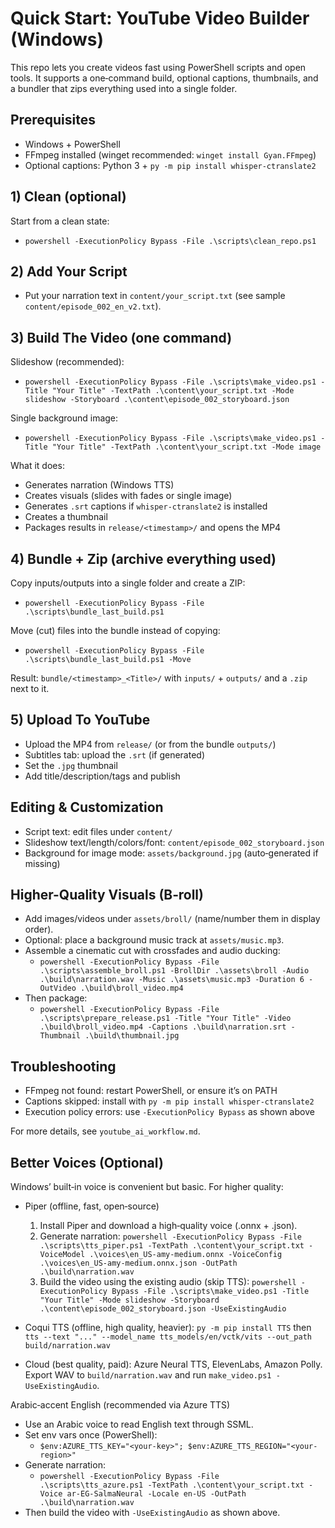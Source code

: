 # Quick Start: YouTube Video Builder (Windows)

This repo lets you create videos fast using PowerShell scripts and open tools. It supports a one‑command build, optional captions, thumbnails, and a bundler that zips everything used into a single folder.

## Prerequisites
- Windows + PowerShell
- FFmpeg installed (winget recommended: `winget install Gyan.FFmpeg`)
- Optional captions: Python 3 + `py -m pip install whisper-ctranslate2`

## 1) Clean (optional)
Start from a clean state:
- `powershell -ExecutionPolicy Bypass -File .\scripts\clean_repo.ps1`

## 2) Add Your Script
- Put your narration text in `content/your_script.txt` (see sample `content/episode_002_en_v2.txt`).

## 3) Build The Video (one command)
Slideshow (recommended):
- `powershell -ExecutionPolicy Bypass -File .\scripts\make_video.ps1 -Title "Your Title" -TextPath .\content\your_script.txt -Mode slideshow -Storyboard .\content\episode_002_storyboard.json`

Single background image:
- `powershell -ExecutionPolicy Bypass -File .\scripts\make_video.ps1 -Title "Your Title" -TextPath .\content\your_script.txt -Mode image`

What it does:
- Generates narration (Windows TTS)
- Creates visuals (slides with fades or single image)
- Generates `.srt` captions if `whisper-ctranslate2` is installed
- Creates a thumbnail
- Packages results in `release/<timestamp>/` and opens the MP4

## 4) Bundle + Zip (archive everything used)
Copy inputs/outputs into a single folder and create a ZIP:
- `powershell -ExecutionPolicy Bypass -File .\scripts\bundle_last_build.ps1`

Move (cut) files into the bundle instead of copying:
- `powershell -ExecutionPolicy Bypass -File .\scripts\bundle_last_build.ps1 -Move`

Result: `bundle/<timestamp>_<Title>/` with `inputs/` + `outputs/` and a `.zip` next to it.

## 5) Upload To YouTube
- Upload the MP4 from `release/` (or from the bundle `outputs/`)
- Subtitles tab: upload the `.srt` (if generated)
- Set the `.jpg` thumbnail
- Add title/description/tags and publish

## Editing & Customization
- Script text: edit files under `content/`
- Slideshow text/length/colors/font: `content/episode_002_storyboard.json`
- Background for image mode: `assets/background.jpg` (auto‑generated if missing)

## Higher-Quality Visuals (B‑roll)
- Add images/videos under `assets/broll/` (name/number them in display order).
- Optional: place a background music track at `assets/music.mp3`.
- Assemble a cinematic cut with crossfades and audio ducking:
  - `powershell -ExecutionPolicy Bypass -File .\scripts\assemble_broll.ps1 -BrollDir .\assets\broll -Audio .\build\narration.wav -Music .\assets\music.mp3 -Duration 6 -OutVideo .\build\broll_video.mp4`
- Then package:
  - `powershell -ExecutionPolicy Bypass -File .\scripts\prepare_release.ps1 -Title "Your Title" -Video .\build\broll_video.mp4 -Captions .\build\narration.srt -Thumbnail .\build\thumbnail.jpg`

## Troubleshooting
- FFmpeg not found: restart PowerShell, or ensure it’s on PATH
- Captions skipped: install with `py -m pip install whisper-ctranslate2`
- Execution policy errors: use `-ExecutionPolicy Bypass` as shown above

For more details, see `youtube_ai_workflow.md`.

## Better Voices (Optional)
Windows’ built‑in voice is convenient but basic. For higher quality:

- Piper (offline, fast, open‑source)
  1) Install Piper and download a high‑quality voice (.onnx + .json).
  2) Generate narration:
     `powershell -ExecutionPolicy Bypass -File .\scripts\tts_piper.ps1 -TextPath .\content\your_script.txt -VoiceModel .\voices\en_US-amy-medium.onnx -VoiceConfig .\voices\en_US-amy-medium.onnx.json -OutPath .\build\narration.wav`
  3) Build the video using the existing audio (skip TTS):
     `powershell -ExecutionPolicy Bypass -File .\scripts\make_video.ps1 -Title "Your Title" -Mode slideshow -Storyboard .\content\episode_002_storyboard.json -UseExistingAudio`

- Coqui TTS (offline, high quality, heavier):
  `py -m pip install TTS` then `tts --text "..." --model_name tts_models/en/vctk/vits --out_path build/narration.wav`

- Cloud (best quality, paid): Azure Neural TTS, ElevenLabs, Amazon Polly. Export WAV to `build/narration.wav` and run `make_video.ps1 -UseExistingAudio`.

Arabic‑accent English (recommended via Azure TTS)
- Use an Arabic voice to read English text through SSML.
- Set env vars once (PowerShell):
  - `$env:AZURE_TTS_KEY="<your-key>"; $env:AZURE_TTS_REGION="<your-region>"`
- Generate narration:
  - `powershell -ExecutionPolicy Bypass -File .\scripts\tts_azure.ps1 -TextPath .\content\your_script.txt -Voice ar-EG-SalmaNeural -Locale en-US -OutPath .\build\narration.wav`
- Then build the video with `-UseExistingAudio` as shown above.
